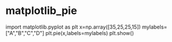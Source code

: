 # matplotlib_pie
import matplotlib.pyplot as plt
x=np.array([35,25,25,15])
mylabels=["A","B","C","D"]
plt.pie(x,labels=mylabels)
plt.show()
